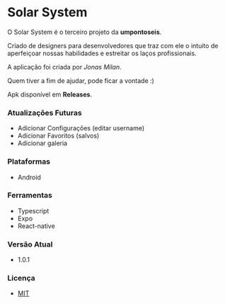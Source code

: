 # Solar System 

O Solar System é o terceiro projeto da **umpontoseis**. 

Criado de designers para desenvolvedores que traz com ele o intuito de aperfeiçoar 
nossas habilidades e estreitar os laços profissionais. 

A aplicação foi criada por *Jonas Milan*.

Quem tiver a fim de ajudar, pode ficar a vontade :)

Apk disponível em **Releases**.

### Atualizações Futuras
- Adicionar Configurações (editar username)
- Adicionar Favoritos (salvos)
- Adicionar galeria

### Plataformas
- Android

### Ferramentas
- Typescript
- Expo
- React-native

### Versão Atual
- 1.0.1

### Licença
- [MIT](/docs/LICENÇA)
